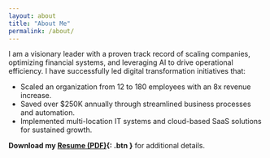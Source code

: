 ```yaml
---
layout: about
title: "About Me"
permalink: /about/
---
```


I am a visionary leader with a proven track record of scaling companies, optimizing financial systems, and leveraging AI to drive operational efficiency. I have successfully led digital transformation initiatives that:
- Scaled an organization from 12 to 180 employees with an 8x revenue increase.
- Saved over $250K annually through streamlined business processes and automation.
- Implemented multi-location IT systems and cloud-based SaaS solutions for sustained growth.

**Download my [Resume (PDF)](/assets/files/BlakeOxford_Resume.pdf){: .btn }** for additional details.